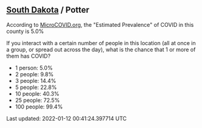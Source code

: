 
## [South Dakota](/united-states/south-dakota) / Potter

According to [MicroCOVID.org](http://microcovid.org),
the "Estimated Prevalence" of COVID in this county is 5.0%

If you interact with a certain number of people in this location
(all at once in a group, or spread out across the day), what is the chance that
1 or more of them has COVID?

- 1 person: 5.0%
- 2 people: 9.8%
- 3 people: 14.4%
- 5 people: 22.8%
- 10 people: 40.3%
- 25 people: 72.5%
- 100 people: 99.4%

Last updated: 2022-01-12 00:41:24.397714 UTC
